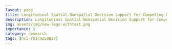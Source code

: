 ```yaml
---
layout: page
title: Longitudinal Spatial-Nonspatial Decision Support for Competing Outcomes in Head and Neck Cancer Therapy
description: Longitudinal Spatial-Nonspatial Decision Support for Competing Outcomes in Head and Neck Cancer Therapy
img: assets/img/new-logo-withtext.png
importance: 1
category: research
tags: [nci-r01ca258827]
---
```

